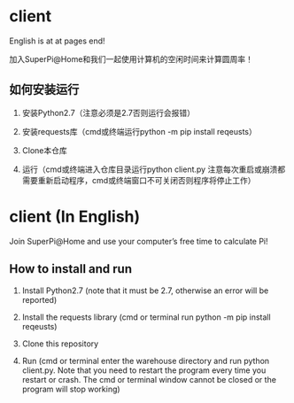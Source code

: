 # client
English is at at pages end!

加入SuperPi@Home和我们一起使用计算机的空闲时间来计算圆周率！

## 如何安装运行
1. 安装Python2.7（注意必须是2.7否则运行会报错）

2. 安装requests库（cmd或终端运行python -m pip install reqeusts）

3. Clone本仓库

4. 运行（cmd或终端进入仓库目录运行python client.py  注意每次重启或崩溃都需要重新启动程序，cmd或终端窗口不可关闭否则程序将停止工作）

# client (In English)

Join SuperPi@Home and use your computer’s free time to calculate Pi!

## How to install and run
1. Install Python2.7 (note that it must be 2.7, otherwise an error will be reported)

2. Install the requests library (cmd or terminal run python -m pip install reqeusts)

3. Clone this repository

4. Run (cmd or terminal enter the warehouse directory and run python client.py. Note that you need to restart the program every time you restart or crash. The cmd or terminal window cannot be closed or the program will stop working)
